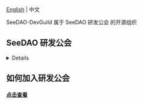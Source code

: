 [English](https://github.com/SeeDAO-DevGuild/.github/blob/main/README.md) | 中文

SeeDAO-DevGuild 属于 SeeDAO 研发公会 的开源组织

## SeeDAO 研发公会
<details> 

#### SeeDAO 研发公会是一个开发者探索、融入、创建Web3生态的去中心化社区，以 DAO 的协作模式进行 Web3 技术学习、交流、分享和项目协作孵化等。

</details>

## 如何加入研发公会
#### [点击查看](https://seedao.notion.site/Onboarding-1acdd93af0824f4d87551dcf75fe3790?pvs=4)